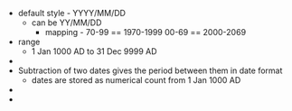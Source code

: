 - default style - YYYY/MM/DD
	- can be YY/MM/DD
		- mapping - 70-99 == 1970-1999
		               00-69 == 2000-2069
- range
	- 1 Jan 1000 AD to 31 Dec 9999 AD
-
- Subtraction of two dates gives the period between them in date format
	- dates are stored as numerical count from 1 Jan 1000 AD
-
-